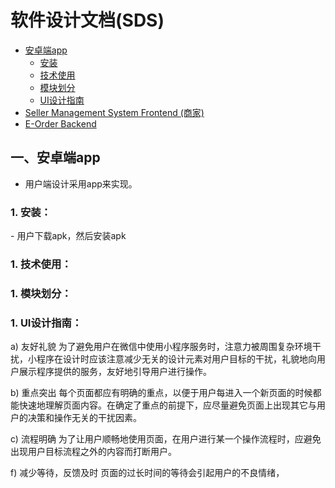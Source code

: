 # 软件设计文档(SDS)

- [安卓端app](#1)
    - [安装](#4)
    - [技术使用](#5)
    - [模块划分](#6)
    - [UI设计指南](#7)
- [Seller Management System Frontend (商家)](#2)
- [E-Order Backend](#3)

<h2 id='1'> 一、安卓端app </h2>

- 用户端设计采用app来实现。

<h3 id='4'> 1. 安装：</h3>
- 用户下载apk，然后安装apk
<h3 id='5'> 1. 技术使用：</h3>
<h3 id='6'> 1. 模块划分：</h3>
<h3 id='7'> 1. UI设计指南：</h3>
a) 友好礼貌
为了避免用户在微信中使用小程序服务时，注意力被周围复杂环境干扰，小程序在设计时应该注意减少无关的设计元素对用户目标的干扰，礼貌地向用户展示程序提供的服务，友好地引导用户进行操作。

b) 重点突出
每个页面都应有明确的重点，以便于用户每进入一个新页面的时候都能快速地理解页面内容。在确定了重点的前提下，应尽量避免页面上出现其它与用户的决策和操作无关的干扰因素。

c) 流程明确
为了让用户顺畅地使用页面，在用户进行某一个操作流程时，应避免出现用户目标流程之外的内容而打断用户。

f) 减少等待，反馈及时
页面的过长时间的等待会引起用户的不良情绪，
